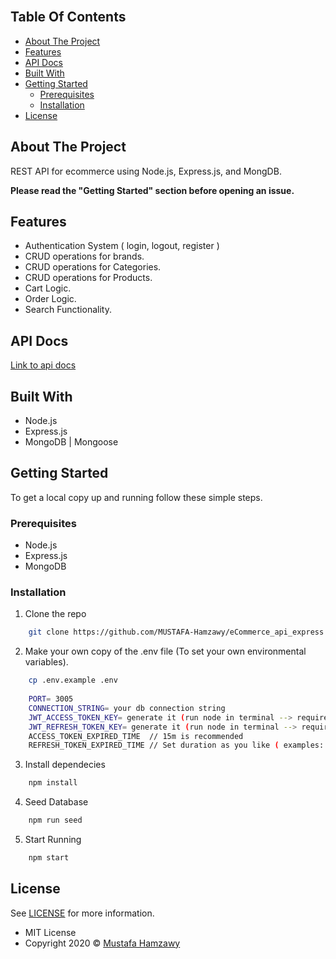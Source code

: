 <br/>

## Table Of Contents

- [About The Project](#about-the-project)
- [Features](#features)
- [API Docs](#api-docs)
- [Built With](#built-with)
- [Getting Started](#getting-started)
  - [Prerequisites](#prerequisites)
  - [Installation](#installation)
- [License](#license)

## About The Project

REST API for ecommerce using Node.js, Express.js, and MongDB.

<strong>Please read the "Getting Started" section before opening an issue.</strong>

## Features
- Authentication System ( login, logout, register )
- CRUD operations for brands.
- CRUD operations for Categories.
- CRUD operations for Products.
- Cart Logic.
- Order Logic.
- Search Functionality.

## API Docs
<a href="https://documenter.getpostman.com/view/17672386/2s9XxyQsn1#8dad336f-8256-4e8e-bd5a-1d92781df681" target="_blank"> Link to api docs </a>

## Built With

* Node.js
* Express.js
* MongoDB | Mongoose

## Getting Started

To get a local copy up and running follow these simple steps.

### Prerequisites

* Node.js
* Express.js
* MongoDB

### Installation

1. Clone the repo

```sh
    git clone https://github.com/MUSTAFA-Hamzawy/eCommerce_api_express.js.git
```

2. Make your own copy of the .env file (To set your own environmental variables).
```sh
    cp .env.example .env
 
    PORT= 3005
    CONNECTION_STRING= your db connection string
    JWT_ACCESS_TOKEN_KEY= generate it (run node in terminal --> require('crypto').randomBytes(60).toString('hex')
    JWT_REFRESH_TOKEN_KEY= generate it (run node in terminal --> require('crypto').randomBytes(60).toString('hex')
    ACCESS_TOKEN_EXPIRED_TIME  // 15m is recommended
    REFRESH_TOKEN_EXPIRED_TIME // Set duration as you like ( examples: 18h, 2d )
```

3. Install dependecies

```sh
    npm install
```
4. Seed Database

```sh
    npm run seed
```
5. Start Running
```sh
    npm start
```


## License
See [LICENSE](https://github.com/MUSTAFA-Hamzawy/eCommerce_api_express.js/blob/main/LICENSE) for more information.
- MIT License
- Copyright 2020 © [Mustafa Hamzawy](https://github.com/MUSTAFA-Hamzawy)
